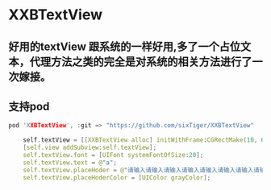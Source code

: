 # XXBTextView
## 好用的textView 跟系统的一样好用,多了一个占位文本，代理方法之类的完全是对系统的相关方法进行了一次嫁接。
## 支持pod
```c
pod 'XXBTextView', :git => "https://github.com/sixTiger/XXBTextView"
```
```c
    self.textView = [[XXBTextView alloc] initWithFrame:CGRectMake(10, 64, [UIScreen mainScreen].bounds.size.width - 20, 100)];
    [self.view addSubview:self.textView];
    self.textView.font = [UIFont systemFontOfSize:20];
    self.textView.text = @"a";
    self.textView.placeHoder = @"请输入请输入请输入请输入请输入请输入请输入请输入请输入请输入请输入请输入请输入";
    self.textView.placeHoderColor = [UIColor grayColor];
```
